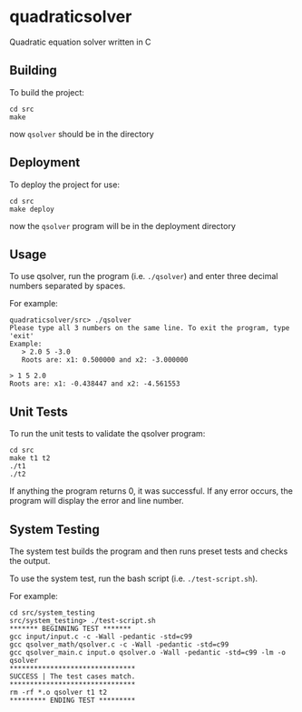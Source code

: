 # quadraticsolver
Quadratic equation solver written in C

## Building
To build the project:
```
cd src
make
```

now `qsolver` should be in the directory

## Deployment
To deploy the project for use:
```
cd src
make deploy
```

now the `qsolver` program will be in the deployment directory

## Usage
To use qsolver, run the program (i.e. `./qsolver`) and enter three decimal numbers separated by spaces. 

For example:
```
quadraticsolver/src> ./qsolver
Please type all 3 numbers on the same line. To exit the program, type 'exit'
Example:
   > 2.0 5 -3.0
   Roots are: x1: 0.500000 and x2: -3.000000

> 1 5 2.0
Roots are: x1: -0.438447 and x2: -4.561553
```

## Unit Tests
To run the unit tests to validate the qsolver program:
```
cd src
make t1 t2
./t1
./t2
```
If anything the program returns 0, it was successful. If any error occurs, the program will display the error and line number.

## System Testing
The system test builds the program and then runs preset tests and checks the output.

To use the system test, run the bash script (i.e. `./test-script.sh`).

For example:
```
cd src/system_testing
src/system_testing> ./test-script.sh
******* BEGINNING TEST *******
gcc input/input.c -c -Wall -pedantic -std=c99 
gcc qsolver_math/qsolver.c -c -Wall -pedantic -std=c99
gcc qsolver_main.c input.o qsolver.o -Wall -pedantic -std=c99 -lm -o qsolver
*******************************
SUCCESS | The test cases match.
*******************************
rm -rf *.o qsolver t1 t2
********* ENDING TEST *********
